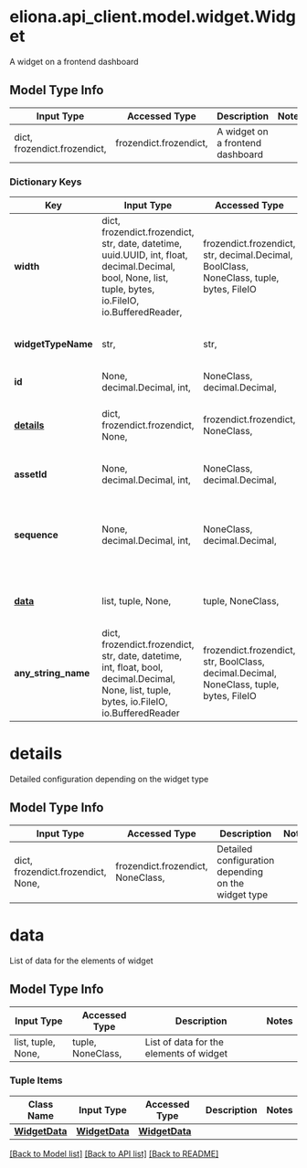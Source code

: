 # eliona.api_client.model.widget.Widget

A widget on a frontend dashboard

## Model Type Info
Input Type | Accessed Type | Description | Notes
------------ | ------------- | ------------- | -------------
dict, frozendict.frozendict,  | frozendict.frozendict,  | A widget on a frontend dashboard | 

### Dictionary Keys
Key | Input Type | Accessed Type | Description | Notes
------------ | ------------- | ------------- | ------------- | -------------
**width** | dict, frozendict.frozendict, str, date, datetime, uuid.UUID, int, float, decimal.Decimal, bool, None, list, tuple, bytes, io.FileIO, io.BufferedReader,  | frozendict.frozendict, str, decimal.Decimal, BoolClass, NoneClass, tuple, bytes, FileIO |  | 
**widgetTypeName** | str,  | str,  | The name for the type of this widget | 
**id** | None, decimal.Decimal, int,  | NoneClass, decimal.Decimal,  | The internal Id of widget | [optional] 
**[details](#details)** | dict, frozendict.frozendict, None,  | frozendict.frozendict, NoneClass,  | Detailed configuration depending on the widget type | [optional] 
**assetId** | None, decimal.Decimal, int,  | NoneClass, decimal.Decimal,  | The master asset id of this widget | [optional] 
**sequence** | None, decimal.Decimal, int,  | NoneClass, decimal.Decimal,  | Placement order on dashboard; if not set the index in array is taken | [optional] 
**[data](#data)** | list, tuple, None,  | tuple, NoneClass,  | List of data for the elements of widget | [optional] 
**any_string_name** | dict, frozendict.frozendict, str, date, datetime, int, float, bool, decimal.Decimal, None, list, tuple, bytes, io.FileIO, io.BufferedReader | frozendict.frozendict, str, BoolClass, decimal.Decimal, NoneClass, tuple, bytes, FileIO | any string name can be used but the value must be the correct type | [optional]

# details

Detailed configuration depending on the widget type

## Model Type Info
Input Type | Accessed Type | Description | Notes
------------ | ------------- | ------------- | -------------
dict, frozendict.frozendict, None,  | frozendict.frozendict, NoneClass,  | Detailed configuration depending on the widget type | 

# data

List of data for the elements of widget

## Model Type Info
Input Type | Accessed Type | Description | Notes
------------ | ------------- | ------------- | -------------
list, tuple, None,  | tuple, NoneClass,  | List of data for the elements of widget | 

### Tuple Items
Class Name | Input Type | Accessed Type | Description | Notes
------------- | ------------- | ------------- | ------------- | -------------
[**WidgetData**](WidgetData.md) | [**WidgetData**](WidgetData.md) | [**WidgetData**](WidgetData.md) |  | 

[[Back to Model list]](../../README.md#documentation-for-models) [[Back to API list]](../../README.md#documentation-for-api-endpoints) [[Back to README]](../../README.md)

